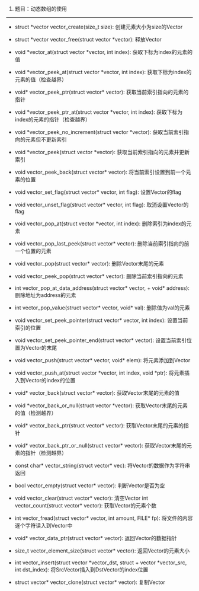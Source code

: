 1. 题目：动态数组的使用
---
+ struct *vector vector_create(size_t size): 创建元素大小为size的Vector
+ struct *vector vector_free(struct vector *vector): 释放Vector

+ void *vector_at(struct vector *vector, int index): 获取下标为index的元素的值
+ void *vector_peek_at(struct vector *vector, int index): 获取下标为index的元素的值（检查越界）

+ void* vector_peek_ptr(struct vector* vector): 获取当前索引指向的元素的指针
+ void *vector_peek_ptr_at(struct vector *vector, int index): 获取下标为index的元素的指针（检查越界）
+ void *vector_peek_no_increment(struct vector *vector): 获取当前索引指向的元素但不更新索引
+ void *vector_peek(struct vector *vector): 获取当前索引指向的元素并更新索引
+ void vector_peek_back(struct vector* vector): 将当前索引设置到前一个元素的位置

+ void vector_set_flag(struct vector* vector, int flag): 设置Vector的flag
+ void vector_unset_flag(struct vector* vector, int flag): 取消设置Vector的flag

+ void vector_pop_at(struct vector *vector, int index): 删除索引为index的元素
+ void vector_pop_last_peek(struct vector* vector): 删除当前索引指向的前一个位置的元素
+ void vector_pop(struct vector* vector): 删除Vector末尾的元素
+ void vector_peek_pop(struct vector* vector): 删除当前索引指向的元素
+ int vector_pop_at_data_address(struct vector* vector, + void* address): 删除地址为address的元素
+ int vector_pop_value(struct vector* vector, void* val): 删除值为val的元素

+ void vector_set_peek_pointer(struct vector* vector, int index): 设置当前索引的位置
+ void vector_set_peek_pointer_end(struct vector* vector): 设置当前索引位置为Vector的末尾

+ void vector_push(struct vector* vector, void* elem): 将元素添加到Vector
+ void vector_push_at(struct vector *vector, int index, void *ptr): 将元素插入到Vector的index的位置

+ void* vector_back(struct vector* vector): 获取Vector末尾的元素的值
+ void *vector_back_or_null(struct vector *vector): 获取Vector末尾的元素的值（检测越界）
+ void* vector_back_ptr(struct vector* vector): 获取Vector末尾的元素的指针
+ void* vector_back_ptr_or_null(struct vector* vector): 获取Vector末尾的元素的指针（检测越界）

+ const char* vector_string(struct vector* vec): 将Vector的数据作为字符串返回

+ bool vector_empty(struct vector* vector): 判断Vector是否为空
+ void vector_clear(struct vector* vector): 清空Vector
int vector_count(struct vector* vector): 获取Vector的元素个数

+ int vector_fread(struct vector* vector, int amount, FILE* fp): 将文件的内容逐个字符读入到Vector中
+ void* vector_data_ptr(struct vector* vector): 返回Vector的数据指针
+ size_t vector_element_size(struct vector* vector): 返回Vector的元素大小

+ int vector_insert(struct vector *vector_dst, struct + vector *vector_src, int dst_index): 将SrcVector插入到DstVector的index位置
+ struct vector* vector_clone(struct vector* vector): 复制Vector

